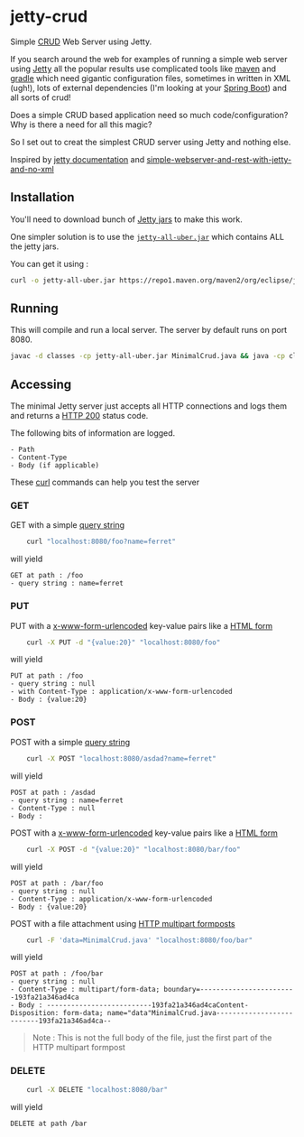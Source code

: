 # jetty-crud
Simple [CRUD](https://en.wikipedia.org/wiki/Create,_read,_update_and_delete) Web Server using Jetty.

If you search around the web for examples of running a simple web server using [Jetty](https://www.eclipse.org/jetty/) all the popular results use complicated tools like [maven](https://maven.apache.org/) and [gradle](https://gradle.org/) which need gigantic configuration files, sometimes in written in XML (ugh!), lots of external dependencies (I'm looking at your [Spring Boot](https://spring.io/projects/spring-boot)) and all sorts of crud!

Does a simple CRUD based application need so much code/configuration? Why is there a need for all this magic?

So I set out to creat the simplest CRUD server using Jetty and nothing else.

Inspired by [jetty documentation](https://www.eclipse.org/jetty/documentation/current/embedding-jetty.html) and [simple-webserver-and-rest-with-jetty-and-no-xml](https://github.com/mcaprari/simple-webserver-and-rest-with-jetty-and-no-xml)


## Installation

You'll need to download bunch of [Jetty jars]() to make this work.

One simpler solution is to use the [`jetty-all-uber.jar`]() which contains ALL the jetty jars.

You can get it using :


```bash
curl -o jetty-all-uber.jar https://repo1.maven.org/maven2/org/eclipse/jetty/aggregate/jetty-all/9.4.12.v20180830/jetty-all-9.4.12.v20180830-uber.jar
```

## Running

This will compile and run a local server. The server by default runs on port 8080.

```bash
javac -d classes -cp jetty-all-uber.jar MinimalCrud.java && java -cp classes:jetty-all-uber.jar org.eclipse.jetty.embedded.MinimalCrud
```


## Accessing

The minimal Jetty server just accepts all HTTP connections and logs them and returns a [HTTP 200](https://httpstatuses.com/200) status code.

The following bits of information are logged.

	- Path
	- Content-Type
	- Body (if applicable)

These [curl](https://curl.haxx.se/) commands can help you test the server

### GET

GET with a simple [query string](https://en.wikipedia.org/wiki/Query_string)

```bash
	curl "localhost:8080/foo?name=ferret"
```

will yield

```
GET at path : /foo
- query string : name=ferret
```

### PUT

PUT with a [x-www-form-urlencoded](https://developer.mozilla.org/en-US/docs/Web/HTTP/Methods/POST) key-value pairs like a [HTML form](https://developer.mozilla.org/en-US/docs/Learn/HTML/Forms/Your_first_HTML_form)

```bash
	curl -X PUT -d "{value:20}" "localhost:8080/foo"
```

will yield

```
PUT at path : /foo
- query string : null
- with Content-Type : application/x-www-form-urlencoded
- Body : {value:20}
```

### POST

POST with a simple [query string](https://en.wikipedia.org/wiki/Query_string)

```bash
	curl -X POST "localhost:8080/asdad?name=ferret"
```

will yield

```
POST at path : /asdad
- query string : name=ferret
- Content-Type : null
- Body :
```

POST with a [x-www-form-urlencoded](https://developer.mozilla.org/en-US/docs/Web/HTTP/Methods/POST) key-value pairs like a [HTML form](https://developer.mozilla.org/en-US/docs/Learn/HTML/Forms/Your_first_HTML_form)

```bash
	curl -X POST -d "{value:20}" "localhost:8080/bar/foo"
```

will yield

```
POST at path : /bar/foo
- query string : null
- Content-Type : application/x-www-form-urlencoded
- Body : {value:20}
```

POST with a file attachment using [HTTP multipart formposts](https://ec.haxx.se/http-multipart.html)

```bash
	curl -F 'data=MinimalCrud.java' "localhost:8080/foo/bar"
```

will yield

```
POST at path : /foo/bar
- query string : null
- Content-Type : multipart/form-data; boundary=------------------------193fa21a346ad4ca
- Body : --------------------------193fa21a346ad4caContent-Disposition: form-data; name="data"MinimalCrud.java--------------------------193fa21a346ad4ca--
```

> Note : This is not the full body of the file, just the first part of the HTTP multipart formpost


### DELETE

```bash
	curl -X DELETE "localhost:8080/bar"
```

will yield

```
DELETE at path /bar
```

